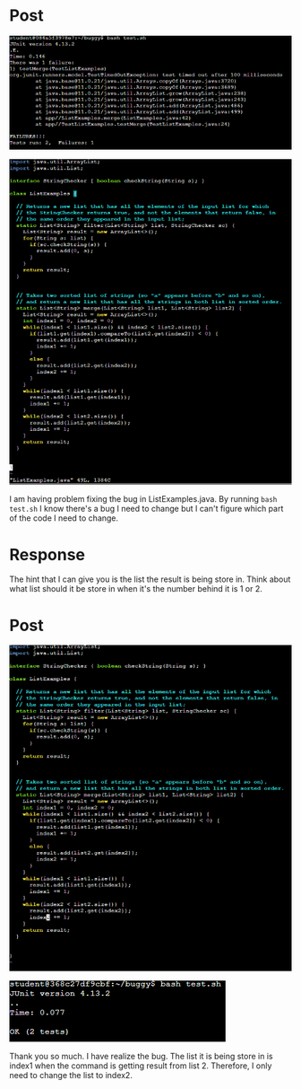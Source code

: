 Post
=========



![Image](Screen1.png)



![Image](Screen2.png)



I am having problem fixing the bug in ListExamples.java. By running `bash test.sh` I know there's a bug I need to change but I can't figure which part of the code I need to change.




Response
=========



The hint that I can give you is the list the result is being store in. Think about what list should it be store in when it's the number behind it is 1 or 2.




Post
=========



![Image](Screen3.png)



![Image](Screen4.png)



Thank you so much. I have realize the bug. The list it is being store in is index1 when the command is getting result from list 2. Therefore, I only need to change the list to index2.
